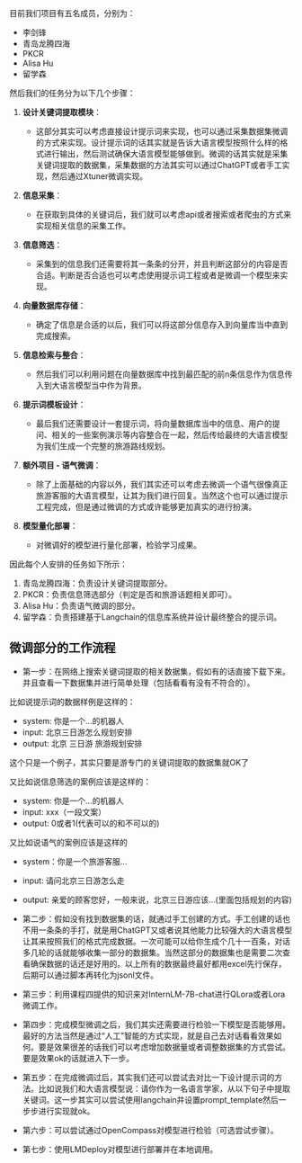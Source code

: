 目前我们项目有五名成员，分别为：
- 李剑锋
- 青岛龙腾四海
- PKCR
- Alisa Hu
- 留学森

然后我们的任务分为以下几个步骤：
1. **设计关键词提取模块**：
   - 这部分其实可以考虑直接设计提示词来实现，也可以通过采集数据集微调的方式来实现。设计提示词的话其实就是告诉大语言模型按照什么样的格式进行输出，然后测试确保大语言模型能够做到。微调的话其实就是采集关键词提取的数据集，采集数据的方法其实可以通过ChatGPT或者手工实现，然后通过Xtuner微调实现。

2. **信息采集**：
   - 在获取到具体的关键词后，我们就可以考虑api或者搜索或者爬虫的方式来实现相关信息的采集工作。

3. **信息筛选**：
   - 采集到的信息我们还需要将其一条条的分开，并且判断这部分的内容是否合适。判断是否合适也可以考虑使用提示词工程或者是微调一个模型来实现。

4. **向量数据库存储**：
   - 确定了信息是合适的以后，我们可以将这部分信息存入到向量库当中直到完成搜索。

5. **信息检索与整合**：
   - 然后我们可以利用问题在向量数据库中找到最匹配的前n条信息作为信息传入到大语言模型当中作为背景。

6. **提示词模板设计**：
   - 最后我们还需要设计一套提示词，将向量数据库当中的信息、用户的提问、相关的一些案例演示等内容整合在一起，然后传给最终的大语言模型为我们生成一个完整的旅游路线规划。
  
7. **额外项目 - 语气微调**：
   - 除了上面基础的内容以外，我们其实还可以考虑去微调一个语气很像真正旅游客服的大语言模型，让其为我们进行回复。当然这个也可以通过提示工程完成，但是通过微调的方式或许能够更加真实的进行扮演。

8. **模型量化部署**：
   - 对微调好的模型进行量化部署，检验学习成果。

因此每个人安排的任务如下所示：
1. 青岛龙腾四海：负责设计关键词提取部分。
2. PKCR：负责信息筛选部分（判定是否和旅游话题相关即可）。
3. Alisa Hu：负责语气微调的部分。
4. 留学森：负责搭建基于Langchain的信息库系统并设计最终整合的提示词。


## 微调部分的工作流程
- 第一步：在网络上搜索关键词提取的相关数据集，假如有的话直接下载下来。并且查看一下数据集并进行简单处理（包括看看有没有不符合的）。

比如说提示词的数据样例是这样的：
- system: 你是一个...的机器人
- input: 北京三日游怎么规划安排
- output: 北京 三日游 旅游规划安排

这个只是一个例子，其实只要是游专门的关键词提取的数据集就OK了

又比如说信息筛选的案例应该是这样的：
- system: 你是一个...的机器人
- input: xxx（一段文案）
- output: 0或者1(代表可以的和不可以的)

又比如说语气的案例应该是这样的
- system：你是一个旅游客服...
- input: 请问北京三日游怎么走
- output: 亲爱的顾客您好，一般来说，北京三日游应该...(里面包括规划的内容)

- 第二步：假如没有找到数据集的话，就通过手工创建的方式。手工创建的话也不用一条条的手打，就是用ChatGPT又或者说其他能力比较强大的大语言模型让其来按照我们的格式完成数据。一次可能可以给你生成个几十一百条，对话多几轮的话就能够收集一部分的数据集。当然这部分的数据集也是需要二次查看确保数据的话还是好用的。以上所有的数据最终最好都用excel先行保存，后期可以通过脚本再转化为jsonl文件。

- 第三步：利用课程四提供的知识来对InternLM-7B-chat进行QLora或者Lora微调工作。

- 第四步：完成模型微调之后，我们其实还需要进行检验一下模型是否能够用。最好的方法当然是通过“人工”智能的方式实现，就是自己去对话看看效果如何。要是效果很差的话我们可以考虑增加数据量或者调整数据集的方式尝试。要是效果ok的话就进入下一步。

- 第五步：在完成微调过后，其实我们还可以尝试去对比一下设计提示词的方法。比如说我们和大语言模型说：请你作为一名语言学家，从以下句子中提取关键词。这一步其实可以尝试使用langchain并设置prompt_template然后一步步进行实现就ok。

- 第六步：可以尝试通过OpenCompass对模型进行检验（可选尝试步骤）。

- 第七步：使用LMDeploy对模型进行部署并在本地调用。


